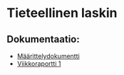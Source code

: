 # Tieteellinen laskin

## Dokumentaatio:

* [Määrittelydokumentti](https://github.com/murmurian/tiralabra2022/blob/master/dokumentaatio/maarittelydokumentti.md)
* [Viikkoraportti 1](https://github.com/murmurian/tiralabra2022/blob/master/dokumentaatio/Viikkoraportti1.md)

